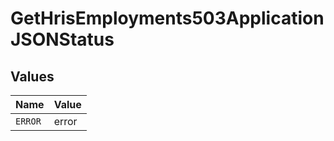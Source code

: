 # GetHrisEmployments503ApplicationJSONStatus


## Values

| Name    | Value   |
| ------- | ------- |
| `ERROR` | error   |